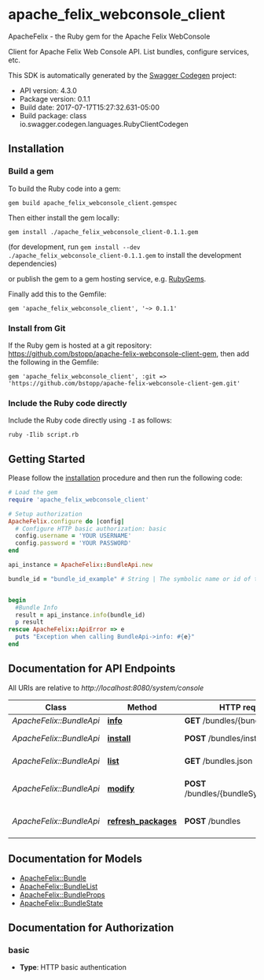 # apache_felix_webconsole_client

ApacheFelix - the Ruby gem for the Apache Felix WebConsole

Client for Apache Felix Web Console API. List bundles, configure services, etc.

This SDK is automatically generated by the [Swagger Codegen](https://github.com/swagger-api/swagger-codegen) project:

- API version: 4.3.0
- Package version: 0.1.1
- Build date: 2017-07-17T15:27:32.631-05:00
- Build package: class io.swagger.codegen.languages.RubyClientCodegen

## Installation

### Build a gem

To build the Ruby code into a gem:

```shell
gem build apache_felix_webconsole_client.gemspec
```

Then either install the gem locally:

```shell
gem install ./apache_felix_webconsole_client-0.1.1.gem
```
(for development, run `gem install --dev ./apache_felix_webconsole_client-0.1.1.gem` to install the development dependencies)

or publish the gem to a gem hosting service, e.g. [RubyGems](https://rubygems.org/).

Finally add this to the Gemfile:

    gem 'apache_felix_webconsole_client', '~> 0.1.1'

### Install from Git

If the Ruby gem is hosted at a git repository: https://github.com/bstopp/apache-felix-webconsole-client-gem, then add the following in the Gemfile:

    gem 'apache_felix_webconsole_client', :git => 'https://github.com/bstopp/apache-felix-webconsole-client-gem.git'

### Include the Ruby code directly

Include the Ruby code directly using `-I` as follows:

```shell
ruby -Ilib script.rb
```

## Getting Started

Please follow the [installation](#installation) procedure and then run the following code:
```ruby
# Load the gem
require 'apache_felix_webconsole_client'

# Setup authorization
ApacheFelix.configure do |config|
  # Configure HTTP basic authorization: basic
  config.username = 'YOUR USERNAME'
  config.password = 'YOUR PASSWORD'
end

api_instance = ApacheFelix::BundleApi.new

bundle_id = "bundle_id_example" # String | The symbolic name or id of the bundle.


begin
  #Bundle Info
  result = api_instance.info(bundle_id)
  p result
rescue ApacheFelix::ApiError => e
  puts "Exception when calling BundleApi->info: #{e}"
end

```

## Documentation for API Endpoints

All URIs are relative to *http://localhost:8080/system/console*

Class | Method | HTTP request | Description
------------ | ------------- | ------------- | -------------
*ApacheFelix::BundleApi* | [**info**](docs/BundleApi.md#info) | **GET** /bundles/{bundleId}.json | Bundle Info
*ApacheFelix::BundleApi* | [**install**](docs/BundleApi.md#install) | **POST** /bundles/install | Upload a bundle.
*ApacheFelix::BundleApi* | [**list**](docs/BundleApi.md#list) | **GET** /bundles.json | List bundles
*ApacheFelix::BundleApi* | [**modify**](docs/BundleApi.md#modify) | **POST** /bundles/{bundleSymbolicName} | Modify bundles operation.
*ApacheFelix::BundleApi* | [**refresh_packages**](docs/BundleApi.md#refresh_packages) | **POST** /bundles | Modify bundles operation.


## Documentation for Models

 - [ApacheFelix::Bundle](docs/Bundle.md)
 - [ApacheFelix::BundleList](docs/BundleList.md)
 - [ApacheFelix::BundleProps](docs/BundleProps.md)
 - [ApacheFelix::BundleState](docs/BundleState.md)


## Documentation for Authorization


### basic

- **Type**: HTTP basic authentication

